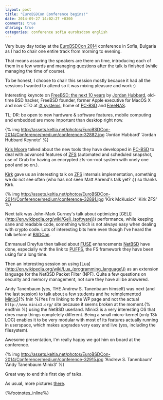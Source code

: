 ```yaml
---
layout: post
title: "EuroBSDCon Conference begins!"
date: 2014-09-27 14:02:27 +0300
comments: true
sharing: true
categories: conference sofia eurobsdcon english
---
```


Very busy day today at the [EuroBSDCon 2014](http://2014.eurobsdcon.org/) conference in Sofia, Bulgaria as I had to chair one entire track from morning to evening.

That means assuring the speakers are there on time, introducing each of them in a few words and managing questions after the talk is finished (while managing the time of course).
<!--more-->
To be honest, I choose to chair this session mostly because it had all the sessions I wanted to attend so it was mixing pleasure and work :)

Interesting keynote on [FreeBSD: the next 10 years](http://2014.eurobsdcon.org/talks-and-schedule/talks/#JordanHubbard) by [Jordan Hubbard](http://en.wikipedia.org/wiki/Jordan_Hubbard), old-time BSD hacker, FreeBSD founder, former Apple executive for MacOS X and now CTO at [iX systems](http://ixsystems.com/), home of [PC-BSD](http://www.pcbsd.org/) and [FreeNAS](htto://www.freenas.org/).

TL; DR: be open to new hardware & software features, mobile computing and embedded are more important than desktop right now.

{% img http://assets.keltia.net/photos/EuroBSDCon-2014/Conference/medium/conference-32882.jpg 'Jordan Hubbard' 'Jordan Hubbard Keynote' %}

[Kris Moore]() talked about the new tools they have developped in [PC-BSD](http://www.pcbsd.org/) to deal with advanced features of [ZFS]() (automated and scheduled snapshot, use of Grub for having an encrypted zfs-on-root system with onely one pool and so on.).

[Kirk](http://mckusick.com/) gave us an interesting talk on [ZFS](http://en.wikipedia.org/wiki/ZFS) internals implementation, something we do not see often (who has not seen Matt Ahrend's talk yet? :)) so thanks Kirk.

{% img http://assets.keltia.net/photos/EuroBSDCon-2014/Conference/medium/conference-32891.jpg 'Kirk McKusick' 'Kirk ZFS' %}

Next talk was John-Mark Gurney's talk about optimizing [GELI](http://en.wikipedia.org/wiki/Geli_(software\)) performance, while keeping sane and readable code, something which is not always easy when dealing with crypto code.  Lots of interesting bits here even though I've heard the talk before at [BSDCan](http://bsdcan.org/).

Emmanuel Dreyfus then talked about [FUSE](http://en.wikipedia.org/wiki/FUSE) enhancements [NetBSD](http://www.netbsd.org/) have done, especially with the link to [PUFFS](http://www.netbsd.org/docs/puffs/), the FS framework they have been using for a long time.

Then an interesting session on using [Lua](http://en.wikipedia.org/wiki/Lua_(programming_language\)) as an extension language for the NetBSD Packet Filter (NPF).  Quite a few questions on security and memory management, not sure they have all be answered.

 Andy Tanenbaum (yes, THE Andrew S. Tanenbaum himself) was next (and the last session) to talk about a few students and he reimplemented [Minix3](http://en.wikipedia.org/wiki/MINIX#MINIX_3){% fnin %}Yes I'm linking to the WP page and not the actual `http://www.minix3.org/` site because it seems broken at the moment.{% endfnin %} using the NetBSD userland.  Minix3 is a very interesting OS that does many things completely different.  Being a small micro-kernel (only 13k LOC) enables it to be very modular with most of its features actually running in userspace, which makes upgrades very easy and live (yes, including the filesystem).

 Awesome presentation, I'm really happy we got him on board at the conference.

 {% img http://assets.keltia.net/photos/EuroBSDCon-2014/Conference/medium/conference-32915.jpg 'Andrew S. Tanenbaum' 'Andy Tanenbaum Minix3' %}

Great way to end this first day of talks.

As usual, more pictures [there](http://assets.keltia.net/photos/EuroBSDCon-2014/Conference/index.html).

{%footnotes_inline%}
